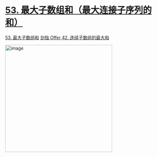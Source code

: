 # [53. 最大子数组和（最大连接子序列的和）](https://github.com/imtsingyun/LeetCode/issues/53)

[53. 最大子数组和](https://leetcode.cn/problems/maximum-subarray/)
[剑指 Offer 42. 连续子数组的最大和](https://leetcode.cn/problems/lian-xu-zi-shu-zu-de-zui-da-he-lcof/)

<img width="343" alt="image" src="https://user-images.githubusercontent.com/56377217/202466923-3afef7f2-cbc6-4c76-be2a-79ce59064747.png">
